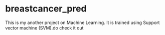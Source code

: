 # breastcancer_pred
This is my another project on Machine Learning. It is trained using  Support vector machine (SVM).do check it out
